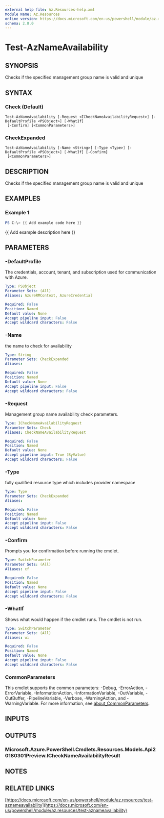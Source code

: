 ```yaml
---
external help file: Az.Resources-help.xml
Module Name: Az.Resources
online version: https://docs.microsoft.com/en-us/powershell/module/az.resources/test-aznameavailability
schema: 2.0.0
---
```


# Test-AzNameAvailability

## SYNOPSIS
Checks if the specified management group name is valid and unique

## SYNTAX

### Check (Default)
```
Test-AzNameAvailability [-Request <ICheckNameAvailabilityRequest>] [-DefaultProfile <PSObject>] [-WhatIf]
 [-Confirm] [<CommonParameters>]
```

### CheckExpanded
```
Test-AzNameAvailability [-Name <String>] [-Type <Type>] [-DefaultProfile <PSObject>] [-WhatIf] [-Confirm]
 [<CommonParameters>]
```

## DESCRIPTION
Checks if the specified management group name is valid and unique

## EXAMPLES

### Example 1
```powershell
PS C:\> {{ Add example code here }}
```

{{ Add example description here }}

## PARAMETERS

### -DefaultProfile
The credentials, account, tenant, and subscription used for communication with Azure.

```yaml
Type: PSObject
Parameter Sets: (All)
Aliases: AzureRMContext, AzureCredential

Required: False
Position: Named
Default value: None
Accept pipeline input: False
Accept wildcard characters: False
```

### -Name
the name to check for availability

```yaml
Type: String
Parameter Sets: CheckExpanded
Aliases:

Required: False
Position: Named
Default value: None
Accept pipeline input: False
Accept wildcard characters: False
```

### -Request
Management group name availability check parameters.

```yaml
Type: ICheckNameAvailabilityRequest
Parameter Sets: Check
Aliases: CheckNameAvailabilityRequest

Required: False
Position: Named
Default value: None
Accept pipeline input: True (ByValue)
Accept wildcard characters: False
```

### -Type
fully qualified resource type which includes provider namespace

```yaml
Type: Type
Parameter Sets: CheckExpanded
Aliases:

Required: False
Position: Named
Default value: None
Accept pipeline input: False
Accept wildcard characters: False
```

### -Confirm
Prompts you for confirmation before running the cmdlet.

```yaml
Type: SwitchParameter
Parameter Sets: (All)
Aliases: cf

Required: False
Position: Named
Default value: None
Accept pipeline input: False
Accept wildcard characters: False
```

### -WhatIf
Shows what would happen if the cmdlet runs.
The cmdlet is not run.

```yaml
Type: SwitchParameter
Parameter Sets: (All)
Aliases: wi

Required: False
Position: Named
Default value: None
Accept pipeline input: False
Accept wildcard characters: False
```

### CommonParameters
This cmdlet supports the common parameters: -Debug, -ErrorAction, -ErrorVariable, -InformationAction, -InformationVariable, -OutVariable, -OutBuffer, -PipelineVariable, -Verbose, -WarningAction, and -WarningVariable. For more information, see [about_CommonParameters](http://go.microsoft.com/fwlink/?LinkID=113216).

## INPUTS

## OUTPUTS

### Microsoft.Azure.PowerShell.Cmdlets.Resources.Models.Api20180301Preview.ICheckNameAvailabilityResult
## NOTES

## RELATED LINKS

[https://docs.microsoft.com/en-us/powershell/module/az.resources/test-aznameavailability](https://docs.microsoft.com/en-us/powershell/module/az.resources/test-aznameavailability)

